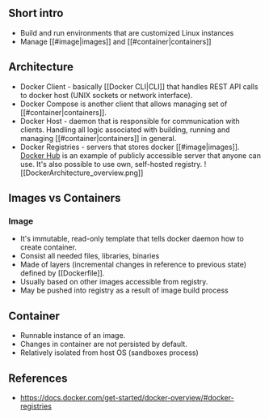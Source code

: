 ## Short intro 
- Build and run environments that are customized Linux instances
- Manage [[#image|images]] and [[#container|containers]]

## Architecture
- Docker Client - basically [[Docker CLI|CLI]] that handles REST API calls to docker host (UNIX sockets or network interface).
- Docker Compose is another client that allows managing set of [[#container|containers]].
- Docker Host - daemon that is responsible for communication with clients. 
  Handling all logic associated with building, running and managing [[#container|containers]] in general.
-  Docker Registries - servers that stores docker [[#image|images]]. [Docker Hub](https://hub.docker.com/) is an example of publicly accessible server that anyone can use. It's also possible to use own, self-hosted registry.
  ![[DockerArchitecture_overview.png]]
## Images vs Containers 

### Image 
- It's immutable, read-only template that tells docker daemon how to create container.
- Consist all needed files, libraries, binaries
- Made of layers (incremental changes in reference to previous state) defined by [[Dockerfile]].
- Usually based on other images accessible from registry.
- May be pushed into registry as a result of image build process

## Container 
- Runnable instance of an image.
- Changes in container are not persisted by default.
- Relatively isolated from host OS (sandboxes process)

## References
- https://docs.docker.com/get-started/docker-overview/#docker-registries
